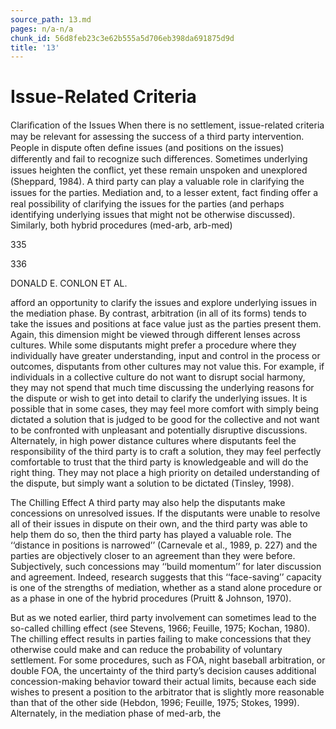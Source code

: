 ```yaml
---
source_path: 13.md
pages: n/a-n/a
chunk_id: 56d8feb23c3e62b555a5d706eb398da691875d9d
title: '13'
---
```

# Issue-Related Criteria

Clariﬁcation of the Issues When there is no settlement, issue-related criteria may be relevant for assessing the success of a third party intervention. People in dispute often deﬁne issues (and positions on the issues) differently and fail to recognize such differences. Sometimes underlying issues heighten the conﬂict, yet these remain unspoken and unexplored (Sheppard, 1984). A third party can play a valuable role in clarifying the issues for the parties. Mediation and, to a lesser extent, fact ﬁnding offer a real possibility of clarifying the issues for the parties (and perhaps identifying underlying issues that might not be otherwise discussed). Similarly, both hybrid procedures (med-arb, arb-med)

335

336

DONALD E. CONLON ET AL.

afford an opportunity to clarify the issues and explore underlying issues in the mediation phase. By contrast, arbitration (in all of its forms) tends to take the issues and positions at face value just as the parties present them. Again, this dimension might be viewed through different lenses across cultures. While some disputants might prefer a procedure where they individually have greater understanding, input and control in the process or outcomes, disputants from other cultures may not value this. For example, if individuals in a collective culture do not want to disrupt social harmony, they may not spend that much time discussing the underlying reasons for the dispute or wish to get into detail to clarify the underlying issues. It is possible that in some cases, they may feel more comfort with simply being dictated a solution that is judged to be good for the collective and not want to be confronted with unpleasant and potentially disruptive discussions. Alternately, in high power distance cultures where disputants feel the responsibility of the third party is to craft a solution, they may feel perfectly comfortable to trust that the third party is knowledgeable and will do the right thing. They may not place a high priority on detailed understanding of the dispute, but simply want a solution to be dictated (Tinsley, 1998).

The Chilling Effect A third party may also help the disputants make concessions on unresolved issues. If the disputants were unable to resolve all of their issues in dispute on their own, and the third party was able to help them do so, then the third party has played a valuable role. The ‘‘distance in positions is narrowed’’ (Carnevale et al., 1989, p. 227) and the parties are objectively closer to an agreement than they were before. Subjectively, such concessions may ‘‘build momentum’’ for later discussion and agreement. Indeed, research suggests that this ‘‘face-saving’’ capacity is one of the strengths of mediation, whether as a stand alone procedure or as a phase in one of the hybrid procedures (Pruitt & Johnson, 1970).

But as we noted earlier, third party involvement can sometimes lead to the so-called chilling effect (see Stevens, 1966; Feuille, 1975; Kochan, 1980). The chilling effect results in parties failing to make concessions that they otherwise could make and can reduce the probability of voluntary settlement. For some procedures, such as FOA, night baseball arbitration, or double FOA, the uncertainty of the third party’s decision causes additional concession-making behavior toward their actual limits, because each side wishes to present a position to the arbitrator that is slightly more reasonable than that of the other side (Hebdon, 1996; Feuille, 1975; Stokes, 1999). Alternately, in the mediation phase of med-arb, the

